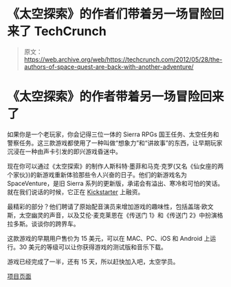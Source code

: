# 《太空探索》的作者们带着另一场冒险回来了 TechCrunch

> 原文：<https://web.archive.org/web/https://techcrunch.com/2012/05/28/the-authors-of-space-quest-are-back-with-another-adventure/>

# 《太空探索》的作者带着另一场冒险回来了

如果你是一个老玩家，你会记得三位一体的 Sierra RPGs 国王任务、太空任务和警察任务。这三款游戏都使用了一种叫做“想象力”和“讲故事”的东西，让早期玩家沉浸在一种由声卡引发的即兴游戏昏迷中。

现在你可以通过《太空探索》的制作人斯科特·墨菲和马克·克罗(又名《仙女座的两个家伙》)的新游戏重新体验那些令人兴奋的日子。他们的新游戏名为 SpaceVenture，是旧 Sierra 系列的更新版，承诺会有溢出、寒冷和可怕的笑话。就在我们说话的时候，它正在 [Kickstarter](https://web.archive.org/web/20221006075649/https://beta.techcrunch.com/tag/Kickstarter) 上融资。

最精彩的部分？他们聘请了原始配音演员来增加游戏的趣味性，包括盖瑞·欧文斯，太空幽灵的声音，以及艾伦·麦克莱恩在《传送门 1》和《传送门 2》中扮演格拉多斯。谈谈你的跨界车。

这款游戏的早期用户售价为 15 美元，可以在 MAC、PC、iOS 和 Android 上运行。30 美元的等级可以让你获得游戏的测试版和音乐下载。

游戏已经完成了一半，还有 15 天，所以赶快加入吧，太空学员。

[项目页面](https://web.archive.org/web/20221006075649/http://www.kickstarter.com/projects/spaceventure/two-guys-spaceventure-by-the-creators-of-space-que)